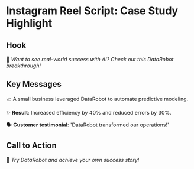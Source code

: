 # Instagram Reel Script: Case Study Highlight

## Hook

🎥 *Want to see real-world success with AI? Check out this DataRobot breakthrough!*

## Key Messages

📈 A small business leveraged DataRobot to automate predictive modeling.

✨ **Result**: Increased efficiency by 40% and reduced errors by 30%.

🗣️ **Customer testimonial**: 'DataRobot transformed our operations!'

## Call to Action

🚀 *Try DataRobot and achieve your own success story!*